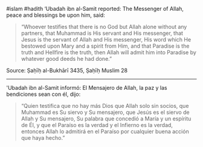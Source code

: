 #islam #hadith 
‘Ubadah ibn al-Samit reported: The Messenger of Allah, peace and blessings be upon him, said:
> “Whoever testifies that there is no God but Allah alone without any partners, that Muhammad is His servant and His messenger, that Jesus is the servant of Allah and His messenger, His word which He bestowed upon Mary and a spirit from Him, and that Paradise is the truth and Hellfire is the truth, then Allah will admit him into Paradise by whatever good deeds he had done.”

Source: Ṣaḥīḥ al-Bukhārī 3435, Ṣaḥīḥ Muslim 28

<hr>

'Ubadah ibn al-Samit informó: El Mensajero de Allah, la paz y las bendiciones sean con él, dijo:

> “Quien testifica que no hay más Dios que Allah solo sin socios, que Muhammad es Su siervo y Su mensajero, que Jesús es el siervo de Allah y Su mensajero, Su palabra que concedió a María y un espíritu de Él, y que el Paraíso es la verdad y el Infierno es la verdad, entonces Allah lo admitirá en el Paraíso por cualquier buena acción que haya hecho.”